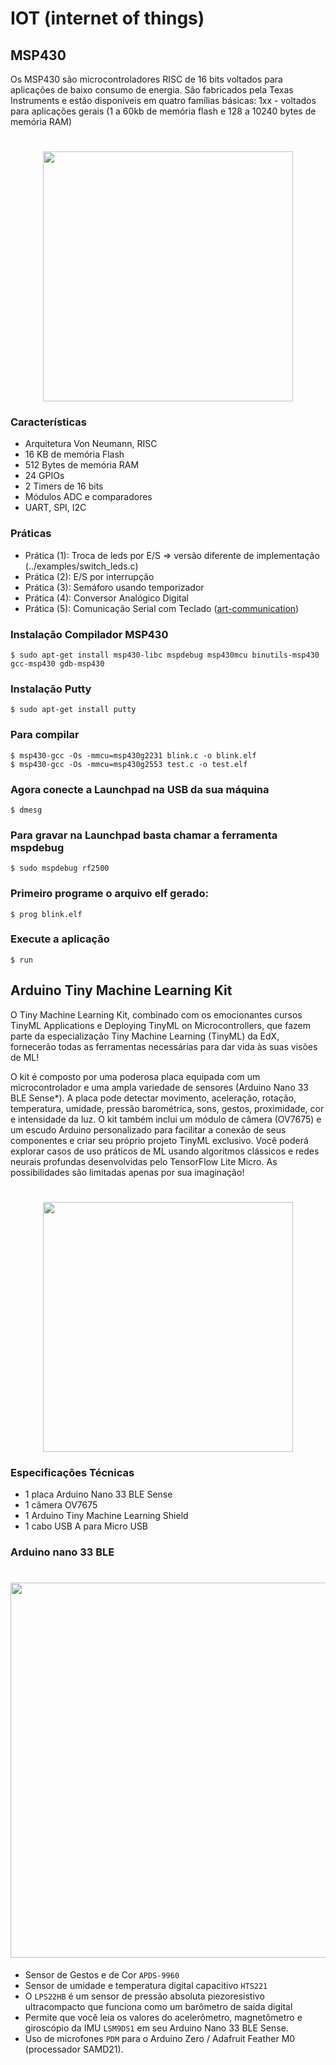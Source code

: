 # IOT (internet of things)

## MSP430

Os MSP430 são microcontroladores RISC de 16 bits voltados para aplicações de baixo consumo de energia. São fabricados pela Texas Instruments e estão disponíveis em quatro famílias básicas: 1xx - voltados para aplicações gerais (1 a 60kb de memória flash e 128 a 10240 bytes de memória RAM)

<h1 align="center">
    <img alt="" src="https://user-images.githubusercontent.com/45442173/194091347-d173c958-dc73-4803-93d3-4e10e9e5b5d0.png" width="400px"/>
</h1>

### Características

- Arquitetura Von Neumann, RISC
- 16 KB de memória Flash
- 512 Bytes de memória RAM
- 24 GPIOs
- 2 Timers de 16 bits
- Módulos ADC e comparadores
- UART, SPI, I2C

### Práticas

 - Prática (1): Troca de leds por E/S => versão diferente de implementação (../examples/switch_leds.c)
 - Prática (2): E/S por interrupção
 - Prática (3): Semáforo usando temporizador
 - Prática (4): Conversor Analógico Digital
 - Prática (5): Comunicação Serial com Teclado ([art-communication](https://www.xanthium.in/Serial-Communication-MSP430-UART-USCI_A))

### Instalação Compilador MSP430 

    $ sudo apt-get install msp430-libc mspdebug msp430mcu binutils-msp430 gcc-msp430 gdb-msp430

### Instalação Putty

    $ sudo apt-get install putty

### Para compilar

    $ msp430-gcc -Os -mmcu=msp430g2231 blink.c -o blink.elf
    $ msp430-gcc -Os -mmcu=msp430g2553 test.c -o test.elf

### Agora conecte a Launchpad na USB da sua máquina
    $ dmesg

### Para gravar na Launchpad basta chamar a ferramenta mspdebug
    $ sudo mspdebug rf2500

### Primeiro programe o arquivo elf gerado:
    $ prog blink.elf

### Execute a aplicação
    $ run

## Arduino Tiny Machine Learning Kit

O Tiny Machine Learning Kit, combinado com os emocionantes cursos TinyML Applications e Deploying TinyML on Microcontrollers, que fazem parte da especialização Tiny Machine Learning (TinyML) da EdX, fornecerão todas as ferramentas necessárias para dar vida às suas visões de ML!

O kit é composto por uma poderosa placa equipada com um microcontrolador e uma ampla variedade de sensores (Arduino Nano 33 BLE Sense*). A placa pode detectar movimento, aceleração, rotação, temperatura, umidade, pressão barométrica, sons, gestos, proximidade, cor e intensidade da luz. O kit também inclui um módulo de câmera (OV7675) e um escudo Arduino personalizado para facilitar a conexão de seus componentes e criar seu próprio projeto TinyML exclusivo. Você poderá explorar casos de uso práticos de ML usando algoritmos clássicos e redes neurais profundas desenvolvidas pelo TensorFlow Lite Micro. As possibilidades são limitadas apenas por sua imaginação!

<h1 align="center">
    <img alt="" src="https://user-images.githubusercontent.com/45442173/195163535-c851c183-80a6-4f4b-972f-614b276b511a.png" width="400px"/>
</h1>

### Especificações Técnicas

- 1 placa Arduino Nano 33 BLE Sense
- 1 câmera OV7675
- 1 Arduino Tiny Machine Learning Shield
- 1 cabo USB A para Micro USB

### Arduino nano 33 BLE

<h1 align="center">
    <img alt="" src="https://user-images.githubusercontent.com/45442173/195472473-20f7be5f-7b75-4ee1-b20e-9d8cc6b80b77.jpg" width="600px"/>
</h1>





- Sensor de Gestos e de Cor `APDS-9960`
- Sensor de umidade e temperatura digital capacitivo `HTS221`
- O `LPS22HB` é um sensor de pressão absoluta piezoresistivo ultracompacto que funciona como um barômetro de saída digital
- Permite que você leia os valores do acelerômetro, magnetômetro e giroscópio da IMU `LSM9DS1` em seu Arduino Nano 33 BLE Sense.
- Uso de microfones `PDM` para o Arduino Zero / Adafruit Feather M0 (processador SAMD21).
